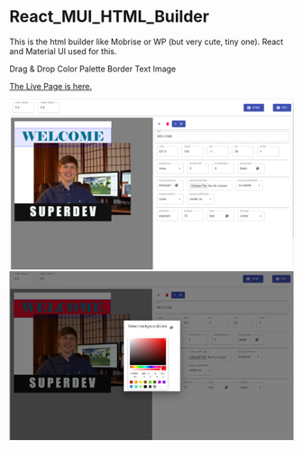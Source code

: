 # React_MUI_HTML_Builder
This is the html builder like Mobrise or WP (but very cute, tiny one).  React and Material UI used for this.

Drag & Drop
Color Palette
Border
Text
Image

[The Live Page is here.](https://html-builder-react-mui.netlify.app/)



![](/readme/Screenshot_1.png)
![](/readme/Screenshot_2.png)